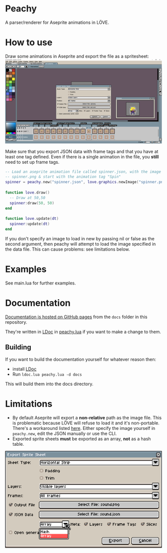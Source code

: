 # Peachy
A parser/renderer for Aseprite animations in LÖVE.

# How to use
Draw some animations in Aseprite and export the file as a spritesheet:
![Aseprite export](docs/img/aseprite_export.png)

Make sure that you export JSON data with frame tags and that you have at least one tag defined. Even if there is a single animation in the file, you **still** need to set up frame tags.

```lua
-- Load an aseprite animation file called spinner.json, with the image
-- spinner.png & start with the animation tag "Spin"
spinner = peachy.new("spinner.json", love.graphics.newImage("spinner.png"), "Spin")

function love.draw()
  -- Draw at 50,50
  spinner:draw(50, 50)
end

function love.update(dt)
  spinner:update(dt)
end
```

If you don't specify an image to load in new by passing nil or false as the second argument, then peachy will attempt to load the image specified in the data file. This can cause problems: see limitations below.

# Examples
See main.lua for further examples.

# Documentation
[Documentation is hosted on GitHub pages](https://josh-perry.github.io/peachy/) from the `docs` folder in this repository.

They're written in [LDoc](https://github.com/stevedonovan/LDoc/) in [peachy.lua](peachy.lua) if you want to make a change to them.

## Building
If you want to build the documentation yourself for whatever reason then:

* install [LDoc](https://github.com/stevedonovan/LDoc/)
* Run `ldoc.lua peachy.lua -d docs`

This will build them into the docs directory.

# Limitations
* By default Aseprite will export a **non-relative** path as the image file. This is problematic because LÖVE will refuse to load it and it's non-portable. There's a workaround listed [here](https://github.com/aseprite/aseprite/issues/1606). Either specify the image yourself in `peachy.new`, edit the JSON manually or use the CLI.
* Exported sprite sheets **must** be exported as an array, **not** as a hash table.

![Export as array](docs/img/export_type.png)